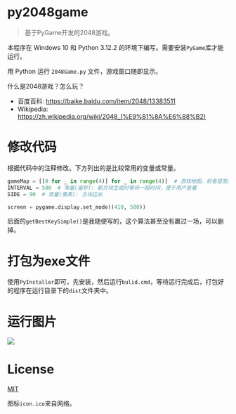 # py2048game

> 基于PyGame开发的2048游戏。

本程序在 Windows 10 和 Python 3.12.2 的环境下编写。需要安装`PyGame`库才能运行。

用 Python 运行 `2048Game.py` 文件，游戏窗口随即显示。

什么是2048游戏？怎么玩？

- 百度百科: https://baike.baidu.com/item/2048/13383511
- Wikipedia: https://zh.wikipedia.org/wiki/2048_(%E9%81%8A%E6%88%B2)

# 修改代码

根据代码中的注释修改。下方列出的是比较常用的变量或常量。

```python
gameMap = [[0 for _ in range(4)] for _ in range(4)]  # 游戏地图。前者是宽度，后者是高度。可以随意更改
INTERVAL = 500  # 常量(毫秒): 新方块生成时等待一段时间，便于用户查看
SIDE = 90  # 常量(像素): 方块边长

screen = pygame.display.set_mode((410, 500))
```

后面的`getBestKeySimple()`是我随便写的，这个算法甚至没有赢过一场，可以删掉。

# 打包为exe文件

使用`PyInstaller`即可，先安装，然后运行`bulid.cmd`，等待运行完成后，打包好的程序在运行目录下的`dist`文件夹中。

# 运行图片

![](https://github.com/user-attachments/assets/04426200-4fca-4c50-98a4-25efdc34d67d)

# License

[MIT](https://github.com/yzl3014/py2048game/blob/main/LICENSE)

图标`icon.ico`来自网络。
